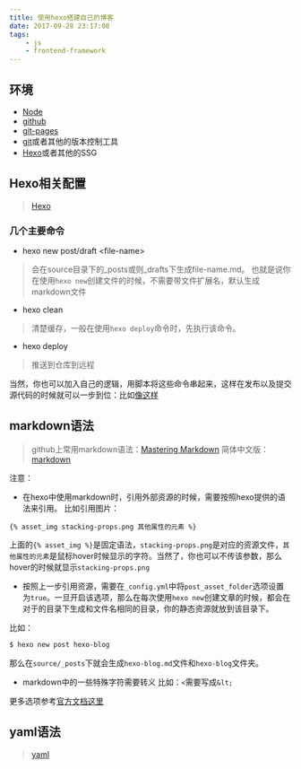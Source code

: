 ```yaml
---
title: 使用hexo搭建自己的博客
date: 2017-09-28 23:17:08
tags: 
    - js
    - frontend-framework
---
```

## 环境
- [Node](https://nodejs.org/en/)
- [github](https://github.com/)
- [git-pages](https://pages.github.com/)
- [git](https://git-scm.com/)或者其他的版本控制工具
- [Hexo](https://github.com/hexojs/hexo)或者其他的SSG

## Hexo相关配置
> [Hexo](https://hexo.io/)

### 几个主要命令
- hexo new post/draft &lt;file-name&gt;

> 会在source目录下的_posts或则_drafts下生成file-name.md。
> 也就是说你在使用`hexo new`创建文件的时候，不需要带文件扩展名，默认生成markdown文件

- hexo clean

> 清楚缓存，一般在使用`hexo deploy`命令时，先执行该命令。

- hexo deploy

> 推送到仓库到远程

当然，你也可以加入自己的逻辑，用脚本将这些命令串起来，这样在发布以及提交源代码的时候就可以一步到位：比如[像这样](https://github.com/xxxxxMiss/xxxxxMiss.github.io/blob/gh-pages/deploy.sh)

## markdown语法
> github上常用markdown语法：[Mastering Markdown](https://guides.github.com/features/mastering-markdown/)
> 简体中文版：[markdown](http://www.appinn.com/markdown/)

注意：
- 在hexo中使用markdown时，引用外部资源的时候，需要按照hexo提供的语法来引用。
比如引用图片：
```
{% asset_img stacking-props.png 其他属性的元素 %}
```

上面的`{% asset_img %}`是固定语法，`stacking-props.png`是对应的资源文件，`其他属性的元素`是鼠标hover时候显示的字符。当然了，你也可以不传该参数，那么hover的时候就显示`stacking-props.png`

- 按照上一步引用资源，需要在`_config.yml`中将`post_asset_folder`选项设置为`true`。一旦开启该选项，那么在每次使用`hexo new`创建文章的时候，都会在对于的目录下生成和文件名相同的目录，你的静态资源就放到该目录下。

比如：
```bash
$ hexo new post hexo-blog
```

那么在`source/_posts`下就会生成`hexo-blog.md`文件和`hexo-blog`文件夹。

- markdown中的一些特殊字符需要转义
比如：`<`需要写成`&lt;`

更多选项参考[官方文档这里](https://hexo.io/docs/asset-folders.html)

## yaml语法
> [yaml](http://www.ruanyifeng.com/blog/2016/07/yaml.html?f=tt)

